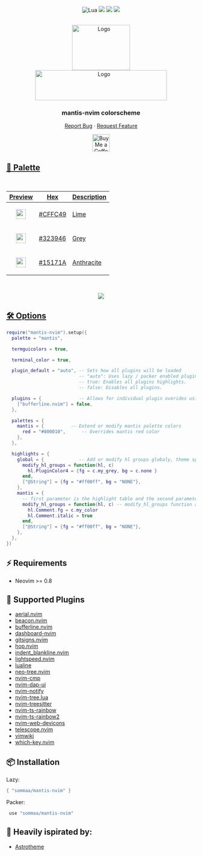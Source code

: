 <a name="readme-top"></a>
<div align="center">

![Lua](https://img.shields.io/badge/lua-%232C2D72.svg?style=for-the-badge&logo=lua&logoColor=white)
![](https://img.shields.io/github/last-commit/sommaa/mantis-nvim?&style=for-the-badge&color=CFFC49&logoColor=171718&labelColor=171718)
![](https://img.shields.io/github/stars/sommaa/mantis-nvim?style=for-the-badge&logo=starship&color=8bd5ca&logoColor=D9E0EE&labelColor=171718)
[![](https://img.shields.io/github/repo-size/sommaa/mantis-nvim?color=%23DDB6F2&label=SIZE&logo=codesandbox&style=for-the-badge&logoColor=D9E0EE&labelColor=171718)](https://github.com/sommaa/dots)

</div >

<!-- PROJECT LOGO -->
<br />
<div align="center">
  <a href="https://github.com/sommaa/mantis-nvim">
    <img src="https://user-images.githubusercontent.com/120776791/229891728-d2651330-f1e0-48be-b87c-d238ef3739ff.png" alt="Logo" width="154" height="120">
    <br />
  </a>
  <a href="https://github.com/sommaa/mantis-nvim">
    <img src="https://user-images.githubusercontent.com/120776791/229870169-e35ad7cf-b7b5-4ffe-88c4-b1a7191cde70.png" alt="Logo" width="350" height="80">
  </a>

  <h3 align="center">mantis-nvim colorscheme</h3>
  <p align="center">
    <a href="https://github.com/sommaa/dots/issues">Report Bug</a>
    ·
    <a href="https://github.com/sommaa/dots/issues">Request Feature</a>
  </p>
</div>

<div align="center">

<a href='https://ko-fi.com/sommaa' target='_blank'><img height='35' style='border:0px;height:46px;' src='https://az743702.vo.msecnd.net/cdn/kofi3.png?v=0' border='0' alt='Buy Me a Coffee at ko-fi.com' />

</div>

## 🎨 Palette

<br />
    
<div align="center">
<table>
  <thead>
    <tr>
      <th>Preview</th>
      <th>Hex</th>
      <th>Description</th>
    </tr>
  </thead>
  <tbody>
    <tr>
      <td><p align="center"><img src="https://user-images.githubusercontent.com/120776791/229868127-80814544-42e0-40d1-85c1-6b19e5b906de.png" width="26" height="26" align="center"></p></td>
      <td>#CFFC49</td>
      <td>Lime</td>
    </tr>
    <tr>
      <td><p align="center"><img src="https://user-images.githubusercontent.com/120776791/229868445-db9db673-d9d9-4b97-a449-ad1b3501317b.png" width="26" height="26" align="center"></p></td>
      <td>#323946</td>
      <td>Grey</td>
    </tr>
    <tr>
      <td><p align="center"><img src="https://user-images.githubusercontent.com/120776791/229868627-5101d073-7fa0-484e-b974-7f8bd9ca39ea.png" width="26" height="26" align="center"></p></td>
      <td>#15171A</td>
      <td>Anthracite</td>
    </tr>
   </tbody>
</table>
</div >

<br />

<p align="center">
<img src="https://user-images.githubusercontent.com/120776791/232068964-996f7864-698b-45a2-9ed5-a9fa936463a9.png"/>
</p>
    
## 🛠 Options

```lua
require("mantis-nvim").setup({
  palette = "mantis",

  termguicolors = true,

  terminal_color = true,

  plugin_default = "auto", -- Sets how all plugins will be loaded
                           -- "auto": Uses lazy / packer enabled plugins to load highlights.
                           -- true: Enables all plugins highlights.
                           -- false: Disables all plugins.

  plugins = {              -- Allows for individual plugin overides using plugin name and value from above.
    ["bufferline.nvim"] = false,
  },

  palettes = {
    mantis = {          -- Extend or modify mantis palette colors
      red = "#800010",      -- Overrides mantis red color
    },
  },

  highlights = {
    global = {             -- Add or modify hl groups globaly, theme specific hl groups take priority.
      modify_hl_groups = function(hl, c)
        hl.PluginColor4 = {fg = c.my_grey, bg = c.none }
      end,
      ["@String"] = {fg = "#ff00ff", bg = "NONE"},
    },
    mantis = {
      -- first parameter is the highlight table and the second parameter is the color palette table
      modify_hl_groups = function(hl, c) -- modify_hl_groups function allows you to modify hl groups,
        hl.Comment.fg = c.my_color
        hl.Comment.italic = true
      end,
      ["@String"] = {fg = "#ff00ff", bg = "NONE"},
    },
  },
})
```

## ⚡ Requirements

- Neovim >= 0.8

## 🔌 Supported Plugins

- [aerial.nvim](https://github.com/stevearc/aerial.nvim)
- [beacon.nvim](https://github.com/DanilaMihailov/beacon.nvim)
- [bufferline.nvim](https://github.com/akinsho/bufferline.nvim)
- [dashboard-nvim](https://github.com/glepnir/dashboard-nvim)
- [gitsigns.nvim](https://github.com/lewis6991/gitsigns.nvim)
- [hop.nvim](https://github.com/phaazon/hop.nvim/)
- [indent_blankline.nvim](https://github.com/lukas-reineke/indent-blankline.nvim)
- [lightspeed.nvim](https://github.com/ggandor/lightspeed.nvim)
- [lualine](https://github.com/nvim-lualine/lualine.nvim)
- [neo-tree.nvim](https://github.com/nvim-neo-tree/neo-tree.nvim)
- [nvim-cmp](https://github.com/hrsh7th/nvim-cmp)
- [nvim-dap-ui](https://github.com/rcarriga/nvim-dap-ui)
- [nvim-notify](https://github.com/rcarriga/nvim-notify)
- [nvim-tree.lua](https://github.com/nvim-tree/nvim-tree.lua)
- [nvim-treesitter](https://github.com/nvim-treesitter/nvim-treesitter)
- [nvim-ts-rainbow](https://github.com/p00f/nvim-ts-rainbow)
- [nvim-ts-rainbow2](https://github.com/HiPhish/nvim-ts-rainbow2)
- [nvim-web-devicons](https://github.com/nvim-tree/nvim-web-devicons)
- [telescope.nvim](https://github.com/nvim-telescope/telescope.nvim)
- [vimwiki](https://github.com/vimwiki/vimwiki)
- [which-key.nvim](https://github.com/folke/which-key.nvim)

## 📦 Installation

Lazy:

```lua
{ "sommaa/mantis-nvim" }
```

Packer:

```lua
 use "sommaa/mantis-nvim"
```

## :rose: Heavily ispirated by:

- [Astrotheme](https://github.com/AstroNvim/astrotheme)
